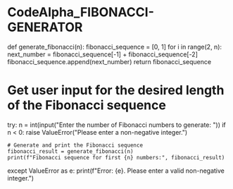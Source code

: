 # CodeAlpha_FIBONACCI-GENERATOR
def generate_fibonacci(n):
    fibonacci_sequence = [0, 1]
    for i in range(2, n):
        next_number = fibonacci_sequence[-1] + fibonacci_sequence[-2]
        fibonacci_sequence.append(next_number)
    return fibonacci_sequence

# Get user input for the desired length of the Fibonacci sequence
try:
    n = int(input("Enter the number of Fibonacci numbers to generate: "))
    if n < 0:
        raise ValueError("Please enter a non-negative integer.")

    # Generate and print the Fibonacci sequence
    fibonacci_result = generate_fibonacci(n)
    print(f"Fibonacci sequence for first {n} numbers:", fibonacci_result)

except ValueError as e:
    print(f"Error: {e}. Please enter a valid non-negative integer.")
